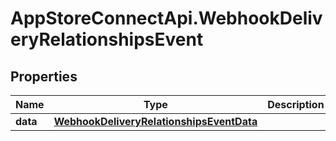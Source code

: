 # AppStoreConnectApi.WebhookDeliveryRelationshipsEvent

## Properties

Name | Type | Description | Notes
------------ | ------------- | ------------- | -------------
**data** | [**WebhookDeliveryRelationshipsEventData**](WebhookDeliveryRelationshipsEventData.md) |  | [optional] 


